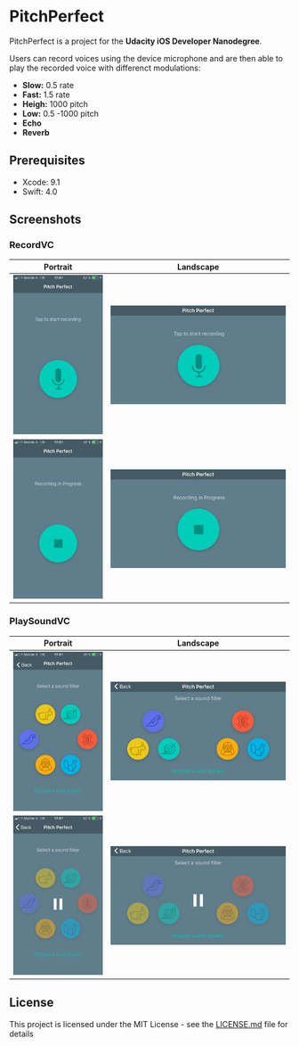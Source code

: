 # PitchPerfect

PitchPerfect is a project for the **Udacity iOS Developer Nanodegree**.

Users can record voices using the device microphone and are then able to play the recorded voice with differenct modulations:
- **Slow:** 0.5 rate
- **Fast:** 1.5 rate
- **Heigh:** 1000 pitch
- **Low:** 0.5 -1000 pitch
- **Echo**
- **Reverb**

## Prerequisites

- Xcode: 9.1
- Swift: 4.0

## Screenshots

### RecordVC
| Portrait | Landscape |
|----------|-----------|
|<img src="https://github.com/MSWagner/PitchPerfect/blob/master/Screenshots/Start_Portrait.PNG" width="200">|<img src="https://github.com/MSWagner/PitchPerfect/blob/master/Screenshots/Start_Landscape.PNG" width="400">|
|<img src="https://github.com/MSWagner/PitchPerfect/blob/master/Screenshots/Recording_Portrait.PNG" width="200">|<img src="https://github.com/MSWagner/PitchPerfect/blob/master/Screenshots/Recording_Landscape.PNG" width="400">|


### PlaySoundVC
| Portrait | Landscape |
|----------|-----------|
|<img src="https://github.com/MSWagner/PitchPerfect/blob/master/Screenshots/ChooseSound_Portrait.PNG" width="200">|<img src="https://github.com/MSWagner/PitchPerfect/blob/master/Screenshots/ChooseSound_Landscape.PNG" width="400">|
|<img src="https://github.com/MSWagner/PitchPerfect/blob/master/Screenshots/Playing_Portrait.PNG" width="200">|<img src="https://github.com/MSWagner/PitchPerfect/blob/master/Screenshots/Playing_Landscape.PNG" width="400">|

## License
This project is licensed under the MIT License - see the [LICENSE.md](LICENSE.md) file for details




